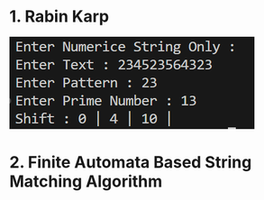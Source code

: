 # 1. Rabin Karp 
![Alt text](images/image.png)
# 2. Finite Automata Based String Matching Algorithm 

